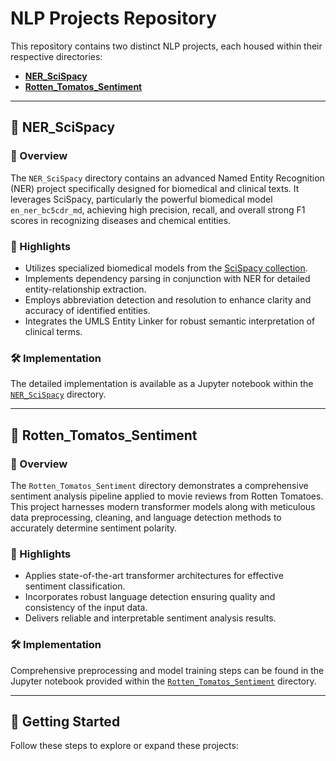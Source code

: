 # NLP Projects Repository

This repository contains two distinct NLP projects, each housed within their respective directories:

- [**NER_SciSpacy**](NER_SciSpacy/)
- [**Rotten_Tomatos_Sentiment**](Rotten_Tomatos_Sentiment/)

---

## 📂 NER_SciSpacy

### 📌 Overview

The `NER_SciSpacy` directory contains an advanced Named Entity Recognition (NER) project specifically designed for biomedical and clinical texts. It leverages SciSpacy, particularly the powerful biomedical model `en_ner_bc5cdr_md`, achieving high precision, recall, and overall strong F1 scores in recognizing diseases and chemical entities.

### 🌟 Highlights

- Utilizes specialized biomedical models from the [SciSpacy collection](https://allenai.github.io/scispacy/).
- Implements dependency parsing in conjunction with NER for detailed entity-relationship extraction.
- Employs abbreviation detection and resolution to enhance clarity and accuracy of identified entities.
- Integrates the UMLS Entity Linker for robust semantic interpretation of clinical terms.

### 🛠️ Implementation

The detailed implementation is available as a Jupyter notebook within the [`NER_SciSpacy`](NER_SciSpacy/) directory.

---

## 📂 Rotten_Tomatos_Sentiment

### 📌 Overview

The `Rotten_Tomatos_Sentiment` directory demonstrates a comprehensive sentiment analysis pipeline applied to movie reviews from Rotten Tomatoes. This project harnesses modern transformer models along with meticulous data preprocessing, cleaning, and language detection methods to accurately determine sentiment polarity.

### 🌟 Highlights

- Applies state-of-the-art transformer architectures for effective sentiment classification.
- Incorporates robust language detection ensuring quality and consistency of the input data.
- Delivers reliable and interpretable sentiment analysis results.

### 🛠️ Implementation

Comprehensive preprocessing and model training steps can be found in the Jupyter notebook provided within the [`Rotten_Tomatos_Sentiment`](Rotten_Tomatos_Sentiment/) directory.

---

## 🚀 Getting Started

Follow these steps to explore or expand these projects:

